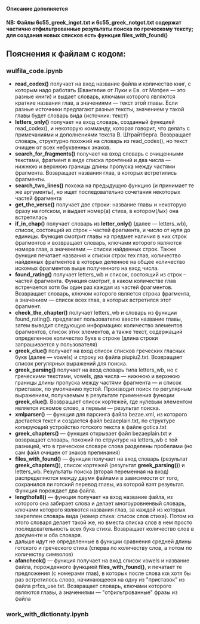 **Описание дополняется**

#### NB: Файлы 6c55_greek_ingot.txt и 6c55_greek_notgot.txt содержат частично отфильтрованные результаты поиска по греческому тексту; для создания новых списков есть функция files_with_found()

## Пояснения к файлам с кодом:
### wulfila_code.ipynb
- **read_codex()** получает на вход название файла и количество книг, с которым надо работать (Евангелие от Луки и Ев. от Матфея — это разные книги) и выдает словарь, ключами которого являются краткие названия глав, а значениями — текст этой главы. Если разные источники предлагают разные тексты, значением у такой главы будет словарь вида {источник: текст}
- **letters_only()** получает на вход словарь, созданный функцией read_codex(), и некоторую комманду, которая говорит, что делать с примечаниями и дополнениями текста В. Штрайтберга. Возвращает словарь, структурно похожий на словарь из read_codex(), но текст очищен от всех небуквенных знаков.
- **search_for_fragments()** получает на вход словарь с очищенными текстами, фрагмент в виде списка прочтений и два числа — нижнюю и верхнюю границы длины пропуска между частями фрагмента. Возвращает названия глав, в которых встретились фрагменты.
- **search_two_lines()** похожа на предыдущую функцию (и принимает те же аргументы), но ищет последовательно сочетания некоторых частей фрагмента
- **get_the_verse()** получает две строки: название главы и некоторую фразу на готском, и выдает номер(а) стиха, в котором(/ых) она встретилась
- **if_in_chap()** получает словарь из **letter_only()** (далее — letters_wb), список, состоящий из строк – частей фрагмента, и число от нуля до единицы. Функция смотрит главы на предмет наличия в них строк фрагментов и возвращает словарь, ключами которого являются номера глав, а значениями — списки найденных строк. Также функция печатает названия и списки строк тех глав, количество найденных фрагментов в которых деленное на общее количество искомых фрагментов выше полученного на вход числа.
- **found_rating()** получает letters_wb и список, состоящий из строк – частей фрагмента. Функция смотрит, в каком количестве глав встречается хотя бы один раз каждая из частей фрагментов. Возвращает словарь, ключом которого является строка фрагмента, а значением — список всех глав, в которых встретился этот фрагмент.
- **check_the_chapter()** получает letters_wb и словарь из функции found_rating(). предлагает пользователю ввести название главы, затем выводит следующую информацию: количество элементов фрагментов, список этих элементов, а также текст, содержащий определенное количество букв в строке (длина строки запрашивается у пользователя)
- **greek_clue()** получает на вход список списков греческих гласных букв (далее — vowels) и строку из файла piupiu2.txt. Возвращает список регулярных выражений для поиска.
- **greek_parsing()** получает на вход словарь типа letters_wb, но с греческими текстами, vowels, два числа — нижнюю и верхнюю границы длины пропуска между частями фрагмента — и список приставок, по умолчанию пустой. Производит поиск по регулярным выражениям, получаемым в результате применения функции **greek_clue()**. Возвращает список кортежей, где нулевым элементом является искомое слово, а первым — результат поиска.
- **xmlparser()** — функция для парсинга файла bezae.xml, из которого достается текст и создается файл bezaeplain.txt, по структуре копирующий устройство готского текста в файле gotica.txt
- **greek_chapters()** — функция открывает файл bezaeplain.txt и возвращает словарь, похожий по структуре на letters_wb с той разницей, что в греческом словаре слова разделены пробелами (но сам файл очищен от знаков препинания)
- **files_with_found()** — функция получает на вход словарь (результат **greek_chapters()**), список кортежей (результат **greek_parsing()**) и letters_wb. Результаты поиска (вторая переменная на вход) распределяются между двумя файлами в зависимости от того, сохранился ли готский перевод главы, из которой взят результат. Функция порождает два файла.
- **lengthofall()** — функция получает на вход название файла, из которого она забирает слова и делает многоуровненвый словарь, ключами  которого являются названия глав, за каждой из которых закреплен словарь вида {номер стиха: список слов стиха}. Потом из этого словаря делает такой же, но вместа списка слов в нем просто последовательность всех букв стиха. Возвращает количество слов в документе и оба словаря.
- дальше идут не определенные в функции сравнения средней длины готского и греческого стиха (сперва по количеству слов, а потом по количеству символов)
- **afancheck()** — функция получает на вход список vowels и название файла, порожденного функцией **files_with_found()**, и печатает те предложения (с номерами глав), в которых после слова και хотя бы раз встретилось слово, начинающееся на одну из "приставок" из файла prfxs_use.txt. Возвращает словарь, ключами которого являются главы, а значениями — "отфильтрованные" фразы из файла
### work_with_dictionaty.ipynb
